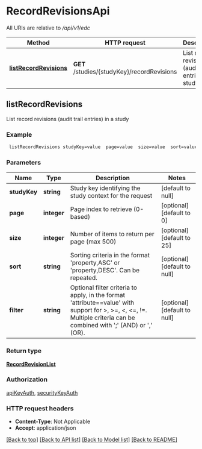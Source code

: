 # RecordRevisionsApi

All URIs are relative to */api/v1/edc*

Method | HTTP request | Description
------------- | ------------- | -------------
[**listRecordRevisions**](RecordRevisionsApi.md#listRecordRevisions) | **GET** /studies/{studyKey}/recordRevisions | List record revisions (audit trail entries) in a study



## listRecordRevisions

List record revisions (audit trail entries) in a study

### Example

```bash
 listRecordRevisions studyKey=value  page=value  size=value  sort=value  filter=value
```

### Parameters


Name | Type | Description  | Notes
------------- | ------------- | ------------- | -------------
 **studyKey** | **string** | Study key identifying the study context for the request | [default to null]
 **page** | **integer** | Page index to retrieve (0-based) | [optional] [default to 0]
 **size** | **integer** | Number of items to return per page (max 500) | [optional] [default to 25]
 **sort** | **string** | Sorting criteria in the format 'property,ASC' or 'property,DESC'. Can be repeated. | [optional] [default to null]
 **filter** | **string** | Optional filter criteria to apply, in the format 'attribute==value' with support for >, >=, <, <=, !=. Multiple criteria can be combined with ';' (AND) or ',' (OR). | [optional] [default to null]

### Return type

[**RecordRevisionList**](RecordRevisionList.md)

### Authorization

[apiKeyAuth](../README.md#apiKeyAuth), [securityKeyAuth](../README.md#securityKeyAuth)

### HTTP request headers

- **Content-Type**: Not Applicable
- **Accept**: application/json

[[Back to top]](#) [[Back to API list]](../README.md#documentation-for-api-endpoints) [[Back to Model list]](../README.md#documentation-for-models) [[Back to README]](../README.md)

